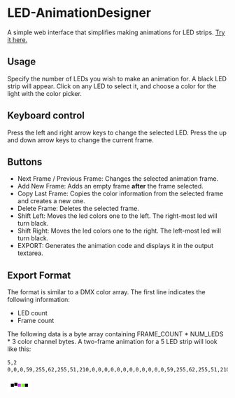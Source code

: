 # LED-AnimationDesigner
A simple web interface that simplifies making animations for LED strips.
[Try it here.](https://nicolasdeory.github.io/LED-AnimationDesigner/)

## Usage
Specify the number of LEDs you wish to make an animation for. A black LED strip will appear.
Click on any LED to select it, and choose a color for the light with the color picker. 

## Keyboard control
Press the left and right arrow keys to change the selected LED.
Press the up and down arrow keys to change the current frame.

## Buttons
- Next Frame / Previous Frame: Changes the selected animation frame.
- Add New Frame: Adds an empty frame **after** the frame selected.
- Copy Last Frame: Copies the color information from the selected frame and creates a new one.
- Delete Frame: Deletes the selected frame.
- Shift Left: Moves the led colors one to the left. The right-most led will turn black.
- Shift Right: Moves the led colors one to the right. The left-most led will turn black.
- EXPORT: Generates the animation code and displays it in the output textarea.

## Export Format
The format is similar to a DMX color array.
The first line indicates the following information:
- LED count
- Frame count

The following data is a byte array containing FRAME_COUNT * NUM_LEDS * 3 color channel bytes.
A two-frame animation for a 5 LED strip will look like this:
```
5,2
0,0,0,59,255,62,255,51,210,0,0,0,0,0,0,0,0,0,0,0,0,59,255,62,255,51,210,0,0,0
```
![](readme/demo-anim.gif)

